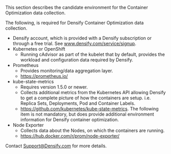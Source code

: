 This section describes the candidate environment for the Container Optimization data collection.

The following, is required for Densify Container Optimization data collection.
- Densify account, which is provided with a Densify subscription or through a free trial. See www.densify.com/service/signup. 
- Kubernetes or OpenShift 
  - Running cAdvisor as part of the kubelet that by default, provides the workload and configuration data required by Densify. 
- Prometheus
  - Provides monitoring/data aggregation layer. 
  - https://prometheus.io/
- kube-state-metrics
  - Requires version 1.5.0 or newer. 
  - Collects additional metrics from the Kubernetes API allowing Densify to get a complete picture of how the containers are setup. i.e. Replica Sets, Deployments, Pod and Container Labels.
  - https://github.com/kubernetes/kube-state-metrics.
The following item is not mandatory, but does provide additional environment information for Densify container optimization.
- Node Exporter
  - Collects data about the Nodes, on which the containers are running. 
  - https://hub.docker.com/r/prom/node-exporter/

Contact Support@Densify.com for more details.
